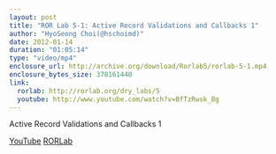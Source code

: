 ```yaml
---
layout: post
title: "ROR Lab 5-1: Active Record Validations and Callbacks 1"
author: "HyoSeong Choi(@hschoimd)"
date: 2012-01-14
duration: "01:05:14"
type: "video/mp4"
enclosure_url: http://archive.org/download/Rorlab5/rorlab-5-1.mp4
enclosure_bytes_size: 378161440
link:
  rorlab: http://rorlab.org/dry_labs/5
  youtube: http://www.youtube.com/watch?v=BfTzRwsk_Bg
---
```


<p>Active Record Validations and Callbacks 1</p>

<div class="btn-group">
  <a class="btn btn-default btn-xs" href="{{ page.link.youtube }}">YouTube</a>
  <a class="btn btn-default btn-xs" href="{{ page.link.rorlab }}">RORLab</a>
</div>